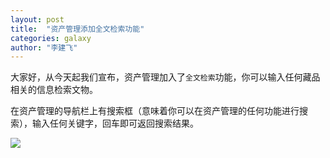 ```yaml
---
layout: post
title:  "资产管理添加全文检索功能"
categories: galaxy
author: "李建飞"
---
```


大家好，从今天起我们宣布，资产管理加入了`全文检索`功能，你可以输入任何藏品相关的信息检索文物。

在资产管理的导航栏上有搜索框（意味着你可以在资产管理的任何功能进行搜索），输入任何关键字，回车即可返回搜索结果。

![]({{site.mirror_url}}/assets/uploads/2014-04-23-orion-add-fulltext-searching.jpg)

